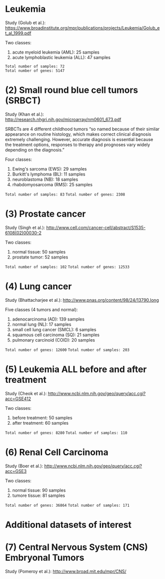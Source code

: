 # Leukemia  
Study (Golub et al.): https://www.broadinstitute.org/mpr/publications/projects/Leukemia/Golub_et_al_1999.pdf

Two classes:  
1. acute myeloid leukemia (AML): 25 samples  
2. acute lymphoblastic leukemia (ALL): 47 samples  

```Total number of samples: 72```  
```Total number of genes: 5147```

# (2) Small round blue cell tumors (SRBCT)  
Study (Khan et al.): http://research.nhgri.nih.gov/microarray/nm0601_673.pdf

SRBCTs are 4 different childhood tumors “so named because of their similar appearance on routine histology, which makes correct clinical diagnosis extremely challenging. However, accurate diagnosis is essential because the treatment options, responses to therapy and prognoses vary widely depending on the diagnosis.”

Four classes:
1. Ewing's sarcoma (EWS): 29 samples
2. Burkitt's lymphoma (BL): 11 samples
3. neuroblastoma (NB): 18 samples
4. rhabdomyosarcoma (RMS): 25 samples

```Total number of samples: 83```
```Total number of genes: 2308```

# (3) Prostate cancer
Study (Singh et al.): http://www.cell.com/cancer-cell/abstract/S1535-6108(02)00030-2

Two classes:
1. normal tissue: 50 samples
2. prostate tumor: 52 samples

```Total number of samples: 102```
```Total number of genes: 12533```

# (4) Lung cancer
Study (Bhattacharjee et al.): http://www.pnas.org/content/98/24/13790.long

Five classes (4 tumors and normal):
1. adenocarcinoma (AD): 139 samples 
2. normal lung (NL): 17 samples 
3. small cell lung cancer (SMCL): 6 samples 
4. squamous cell carcinoma (SQ): 21 samples 
5. pulmonary carcinoid (COID): 20 samples 

```Total number of genes: 12600```
```Total number of samples: 203```

# (5) Leukemia ALL before and after treatment
Study (Cheok et al.): http://www.ncbi.nlm.nih.gov/geo/query/acc.cgi?acc=GSE412

Two classes:
1. before treatment: 50 samples 
2. after treatment: 60 samples 

```Total number of genes: 8280```
```Total number of samples: 110```

# (6) Renal Cell Carcinoma
Study (Boer et al.): http://www.ncbi.nlm.nih.gov/geo/query/acc.cgi?acc=GSE3

Two classes:
1. normal tissue: 90 samples 
2. tumore tissue: 81 samples 

```Total number of genes: 36864```
```Total number of samples: 171```

# Additional datasets of interest
# (7) Central Nervous System (CNS) Embryonal Tumors
Study (Pomeroy et al.): http://www.broad.mit.edu/mpr/CNS/

